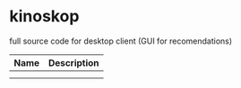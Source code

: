 # kinoskop
full source code for desktop client (GUI for recomendations)


| Name | Description          |
| ------------- | ----------- |
|      |
|      |     |
